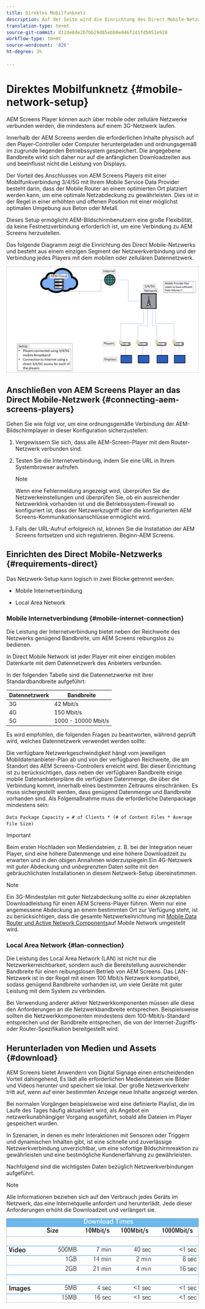 ```yaml
---
title: Direktes Mobilfunknetz
description: Auf der Seite wird die Einrichtung des Direct Mobile-Netzwerks beschrieben.
translation-type: tm+mt
source-git-commit: d12de8de2b7bb29d85ebb0e046f2d1fd5051e928
workflow-type: tm+mt
source-wordcount: '826'
ht-degree: 3%

---
```



# Direktes Mobilfunknetz {#mobile-network-setup}

AEM Screens Player können auch über mobile oder zelluläre Netzwerke verbunden werden, die mindestens auf einem 3G-Netzwerk laufen.

Innerhalb der AEM Screens werden die erforderlichen Inhalte physisch auf den Player-Controller oder Computer heruntergeladen und ordnungsgemäß im zugrunde liegenden Betriebssystem gespeichert. Die angegebene Bandbreite wirkt sich daher nur auf die anfänglichen Downloadzeiten aus und beeinflusst nicht die Leistung von Displays.

Der Vorteil des Anschlusses von AEM Screens Players mit einer Mobilfunkverbindung 3/4/5G mit Ihrem Mobile Service Data Provider besteht darin, dass der Mobile Router an einem optimierten Ort platziert werden kann, um eine optimale Netzabdeckung zu gewährleisten. Dies ist in der Regel in einer erhöhten und offenen Position mit einer möglichst optimalen Umgebung aus Beton oder Metall.

Dieses Setup ermöglicht AEM-Bildschirmbenutzern eine große Flexibilität, da keine Festnetzverbindung erforderlich ist, um eine Verbindung zu AEM Screens herzustellen.

Das folgende Diagramm zeigt die Einrichtung des Direct Mobile-Netzwerks und besteht aus einem einzigen Segment der Netzwerkverbindung und der Verbindung jedes Players mit dem mobilen oder zellulären Datennetzwerk.

![](/help/using/assets/direct-mobile-1.png)

## Anschließen von AEM Screens Player an das Direct Mobile-Netzwerk {#connecting-aem-screens-players}

Gehen Sie wie folgt vor, um eine ordnungsgemäße Verbindung der AEM-Bildschirmplayer in dieser Konfiguration sicherzustellen:

1. Vergewissern Sie sich, dass alle AEM-Screen-Player mit dem Router-Netzwerk verbunden sind.

1. Testen Sie die Internetverbindung, indem Sie eine URL in Ihrem Systembrowser aufrufen.

   >[!NOTE]
   >Wenn eine Fehlermeldung angezeigt wird, überprüfen Sie die Netzwerkeinstellungen und überprüfen Sie, ob ein ausreichender Netzwerklink vorhanden ist und die Betriebssystem-Firewall so konfiguriert ist, dass der Netzwerkzugriff über die konfigurierten AEM Screens-Kommunikationsanschlüsse ermöglicht wird.

1. Falls der URL-Aufruf erfolgreich ist, können Sie die Installation der AEM Screens fortsetzen und sich registrieren. Beginn-AEM Screens.

## Einrichten des Direct Mobile-Netzwerks {#requirements-direct}

Das Netzwerk-Setup kann logisch in zwei Blöcke getrennt werden:

* Mobile Internetverbindung

* Local Area Network

### Mobile Internetverbindung {#mobile-internet-connection}

Die Leistung der Internetverbindung bietet neben der Reichweite des Netzwerks genügend Bandbreite, um AEM Screens reibungslos zu bedienen.

In Direct Mobile Network ist jeder Player mit einer einzigen mobilen Datenkarte mit dem Datennetzwerk des Anbieters verbunden.

In der folgenden Tabelle sind die Datennetzwerke mit ihrer Standardbandbreite aufgeführt:

| Datennetzwerk | Bandbreite |
|--- |--- |
| 3G | 42 Mbit/s |
| 4G | 150 Mbit/s |
| 5G | 1000 - 10000 Mbit/s |

Es wird empfohlen, die folgenden Fragen zu beantworten, während geprüft wird, welches Datennetzwerk verwendet werden sollte:

Die verfügbare Netzwerkgeschwindigkeit hängt vom jeweiligen Mobildatenanbieter-Plan ab und von der verfügbaren Reichweite, die am Standort des AEM Screens-Controllers erreicht wird.
Bei dieser Einrichtung ist zu berücksichtigen, dass neben der verfügbaren Bandbreite einige mobile Datenanbieterpläne die verfügbare Datenmenge, die über die Verbindung kommt, innerhalb eines bestimmten Zeitraums einschränken. Es muss sichergestellt werden, dass genügend Datenmenge und Bandbreite vorhanden sind.
Als Folgemaßnahme muss die erforderliche Datenpackage mindestens sein:

`Data Package Capacity = # of Clients * (# of Content Files * Average File Size)`


>[!IMPORTANT]
>Beim ersten Hochladen von Mediendateien, z. B. bei der Integration neuer Player, sind eine höhere Datenmenge und eine höhere Downloadzeit zu erwarten und in den obigen Annahmen widerzuspiegeln.Ein 4G-Netzwerk mit *guter* Abdeckung und *unbegrenzten* Daten sollte mit den gebräuchlichsten Installationen in diesem Netzwerk-Setup übereinstimmen.

>[!NOTE]
>Ein 3G-Mindestplan mit guter Netzabdeckung sollte zu einer akzeptablen Downloadleistung für einen AEM Screens-Player führen. Wenn nur eine angemessene Abdeckung an einem bestimmten Ort zur Verfügung steht, ist zu berücksichtigen, dass die gesamte Netzwerkeinrichtung mit [Mobile Data Router und Active Network Components](/help/using/mobile-network-router.md)auf Mobile Network umgestellt wird.


### Local Area Network {#lan-connection}

Die Leistung des Local Area Network (LAN) ist nicht nur die Netzwerkerreichbarkeit, sondern auch die Bereitstellung ausreichender Bandbreite für einen reibungslosen Betrieb von AEM Screens. Das LAN-Netzwerk ist in der Regel mit einem 100 Mbit/s Netzwerk kompatibel, sodass genügend Bandbreite vorhanden ist, um viele Geräte mit guter Leistung mit dem System zu verbinden.

Bei Verwendung anderer aktiver Netzwerkkomponenten müssen alle diese den Anforderungen an die Netzwerkbandbreite entsprechen. Beispielsweise sollten die Netzwerkkomponenten mindestens dem 100-Mbit/s-Standard entsprechen und der Bandbreite entsprechen, die von der Internet-Zugriffs- oder Router-Spezifikation bereitgestellt wird.

## Herunterladen von Medien und Assets {#download}

AEM Screens bietet Anwendern von Digital Signage einen entscheidenden Vorteil dahingehend, Es lädt alle erforderlichen Mediendateien wie Bilder und Videos herunter und speichert sie lokal. Der große Netzwerkverkehr tritt auf, wenn auf einer bestimmten Anzeige neue Inhalte angezeigt werden.

Bei normalen Vorgängen beispielsweise wird eine definierte Playlist, die im Laufe des Tages häufig aktualisiert wird, als Angebot ein netzwerkunabhängiger Vorgang ausgeführt, sobald alle Dateien im Player gespeichert wurden.

In Szenarien, in denen es mehr Interaktionen mit Sensoren oder Triggern und dynamischen Inhalten gibt, ist eine schnelle und zuverlässige Netzwerkverbindung unverzichtbar, um eine sofortige Bildschirmreaktion zu gewährleisten und eine bestmögliche Kundenerfahrung zu gewährleisten.

Nachfolgend sind die wichtigsten Daten bezüglich Netzwerkverbindungen aufgeführt.

>[!NOTE]
>Alle Informationen beziehen sich auf den Verbrauch jedes Geräts im Netzwerk, das eine Internetquelle anfordert und herunterlädt. Jede dieser Anforderungen erhöht die Downloadzeit und verlängert sie.

![](/help/using/assets/download-times-mobile.png)



